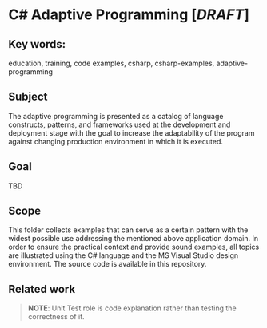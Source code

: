 # C# Adaptive Programming [*DRAFT*]

## Key words:

education, training, code examples, csharp, csharp-examples, adaptive-programming 

## Subject

The adaptive programming is presented as a catalog of language constructs, patterns, and frameworks used at the development and deployment stage with the goal to increase the adaptability of the program against changing production environment in which it is executed.

<!--
A basic matter of thought, discussion, investigation, development, etc.:
Describe the problem and the motivation for undertaking the effort to solve the problem.
-->

## Goal

TBD

<!--
What we are going to achieve - the result or achievement toward which effort is directed.
-->

## Scope

This folder collects examples that can serve as a certain pattern with the widest possible use addressing the mentioned above application domain. In order to ensure the practical context and provide sound examples, all topics are illustrated using the C# language and the MS Visual Studio design environment. The source code is available in this repository.

<!--
What we must do to prove the goal have been achieved. Extent or range of development, view, outlook, application, operation, effectiveness, etc. 
-->

## Related work

<!--
Any information about available reusable deliverables related to this work.
-->

> **NOTE**: Unit Test role is code explanation rather than testing the correctness of it. 

<!--//____________________________________________________________________________
//
//  Copyright (C) 2018, Mariusz Postol LODZ POLAND.
//
//  To be in touch join the community at GITTER: https://gitter.im/mpostol/TP
//____________________________________________________________________________
-->
